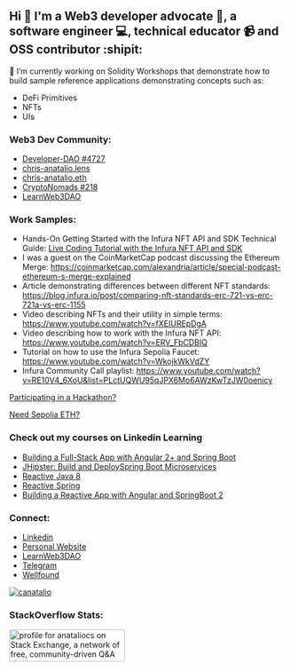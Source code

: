## Hi 👋 I'm a Web3 developer advocate 🌈, a software engineer 💻, technical educator 📹 and OSS contributor :shipit: 
🔭 I’m currently working on Solidity Workshops that demonstrate how to build sample reference applications demonstrating concepts such as:
- DeFi Primitives
- NFTs
- UIs

### Web3 Dev Community:
- [Developer-DAO #4727](https://opensea.io/assets/ethereum/0x25ed58c027921e14d86380ea2646e3a1b5c55a8b/4727)
- [chris-anatalio.lens](https://www.lensfrens.xyz/chris-anatalio.lens)
- [chris-anatalio.eth](https://app.poap.xyz/scan/0x8e61a42dabda412be211faa16d9414506935c9cc)
- [CryptoNomads #218](https://opensea.io/assets/ethereum/0x951416cb5a9c5379ae696acb07cb8e25aefad370/218)
- [LearnWeb3DAO](https://learnweb3.io/u/chris-anatalio.eth)

### Work Samples:
- Hands-On Getting Started with the Infura NFT API and SDK Technical Guide:  [Live Coding Tutorial with the Infura NFT API and SDK](https://www.youtube.com/watch?v=FrR9bF6S_fg)
- I was a guest on the CoinMarketCap podcast discussing the Ethereum Merge: https://coinmarketcap.com/alexandria/article/special-podcast-ethereum-s-merge-explained
- Article demonstrating differences between different NFT standards: https://blog.infura.io/post/comparing-nft-standards-erc-721-vs-erc-721a-vs-erc-1155
- Video describing NFTs and their utility in simple terms: https://www.youtube.com/watch?v=fXEIUREpDgA
- Video describing how to work with the Infura NFT API: https://www.youtube.com/watch?v=ERV_FbCDBIQ
- Tutorial on how to use the Infura Sepolia Faucet:  https://www.youtube.com/watch?v=WkojkWkVdZY
- Infura Community Call playlist:  https://www.youtube.com/watch?v=RE10V4_6XoU&list=PLctUQWU95qJPX6Mo6AWzKwTzJW0oenicy

[Participating in a Hackathon?](https://consensys.net/developers/ultimate-hackathon-survival-guide/)

[Need Sepolia ETH?](https://www.infura.io/faucet/sepolia)

### Check out my courses on Linkedin Learning
 - [Building a Full-Stack App with Angular 2+ and
   Spring Boot](https://linkedin-learning.pxf.io/building-a-full-stack-app-with-angular-2-plus-and-spring-boot)
 - [JHipster: Build and DeploySpring Boot
   Microservices](https://linkedin-learning.pxf.io/jhipster-build-and-deploy-spring-boot-microservices)
 - [Reactive Java 8](https://linkedin-learning.pxf.io/reactive-java-8)
 - [Reactive Spring](https://linkedin-learning.pxf.io/19QKz)
 - [Building a Reactive App with Angular and SpringBoot 2](https://linkedin-learning.pxf.io/full-stack-reactive-app-java-spring-angular)

### Connect:
- [Linkedin](https://www.linkedin.com/in/anataliocs/)
- [Personal Website](https://chris-anatalio.dev/)
- [LearnWeb3DAO](https://learnweb3.io/u/chris-anatalio.eth)
- [Telegram](https://t.me/anataliocs/)
- [Wellfound](https://wellfound.com/u/canatalio)

<a href="https://twitter.com/CAnatalio">
 <img src="https://img.shields.io/twitter/follow/canatalio?logo=twitter&style=for-the-badge" alt="canatalio" />
</a>

### StackOverflow Stats:

<a href="https://stackexchange.com/users/267167"><img src="https://stackexchange.com/users/flair/267167.png" width="208" height="58" alt="profile for anataliocs on Stack Exchange, a network of free, community-driven Q&amp;A sites" title="profile for anataliocs on Stack Exchange, a network of free, community-driven Q&amp;A sites"></a>
